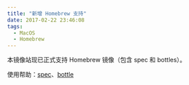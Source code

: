 ```yaml
---
title: "新增 Homebrew 支持"
date: 2017-02-22 23:46:08
tags:
  - MacOS
  - Homebrew
---
```


本镜像站现已正式支持 Homebrew 镜像（包含 spec 和 bottles）。

使用帮助：[spec](/help/homebrew-spec)、[bottle](/help/homebrew-bottle)